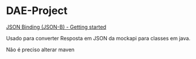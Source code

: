 # DAE-Project



[JSON Binding (JSON-B) - Getting started](https://javaee.github.io/jsonb-spec/getting-started.html)

Usado para converter Resposta em JSON da mockapi para classes em java. 

Não é preciso alterar maven
